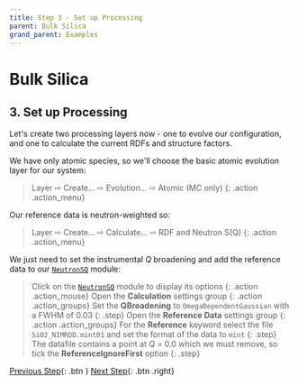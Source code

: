 ```yaml
---
title: Step 3 - Set up Processing
parent: Bulk Silica
grand_parent: Examples
---
```

# Bulk Silica

## 3. Set up Processing

Let's create two processing layers now - one to evolve our configuration, and one to calculate the current RDFs and structure factors.

We have only atomic species, so we'll choose the basic atomic evolution layer for our system:

> Layer &#8680; Create... &#8680; Evolution... &#8680; Atomic (MC only)
{: .action .action_menu}

Our reference data is neutron-weighted so:

> Layer &#8680; Create... &#8680; Calculate... &#8680; RDF and Neutron S(Q)
{: .action .action_menu}

We just need to set the instrumental _Q_ broadening and add the reference data to our [`NeutronSQ`](../../userguide/modules/neutronsq) module:

> Click on the [`NeutronSQ`](../../userguide/modules/neutronsq) module to display its options
{: .action .action_mouse}
> Open the **Calculation** settings group
{: .action .action_groups}
> Set the **QBroadening** to `OmegaDependentGaussian` with a FWHM of 0.03
{: .step}
> Open the **Reference Data** settings group
{: .action .action_groups}
> For the **Reference** keyword select the file `SiO2_NIMROD.mint01` and set the format of the data to `mint`
{: .step}
> The datafile contains a point at _Q_ = 0.0 which we must remove, so tick the **ReferenceIgnoreFirst** option
{: .step}

[Previous Step](step2.md){: .btn }   [Next Step](step4.md){: .btn .right}
